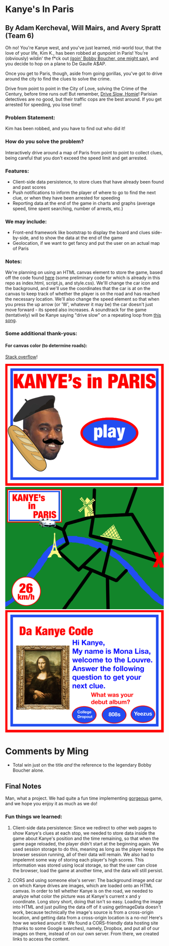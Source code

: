 # Kanye's In Paris
## By Adam Kercheval, Will Mairs, and Avery Spratt (Team 6)

Oh no! You're Kanye west, and you've just learned, mid-world tour, that the love of your life,
Kim K., has been robbed at gunpoint in Paris! You're (obviously) wildin' the f*ck out [(goin' Bobby Boucher,
one might say)](https://genius.com/1781251), and you decide to hop on a plane to De Gaulle A$AP.

Once you get to Paris, though, aside from going gorillas, you've got to drive around the city to find the clues to solve the crime.

Drive from point to point in the City of Love, solving the Crime of the Century,
before time runs out! But remember, [Drive Slow, Homie](https://genius.com/Kanye-west-drive-slow-lyrics)!
Parisian detectives are no good, but their traffic cops are the best around.
If you get arrested for speeding, you lose time!

### Problem Statement:
Kim has been robbed, and you have to find out who did it!

### How do you solve the problem?
Interactively drive around a map of Paris from point to point to collect clues, being careful
that you don't exceed the speed limit and get arrested.

### Features:
* Client-side data persistence, to store clues that have already been found and past scores
* Push notifications to inform the player of where to go to find the next clue, or when they
have been arrested for speeding
* Reporting data at the end of the game in charts and graphs (average speed, time spent
    searching, number of arrests, etc.)

### We may include:
* Front-end framework like bootstrap to display the board and clues side-by-side, and to show
the data at the end of the game
* Geolocation, if we want to get fancy and put the user on an actual map of Paris

### Notes:
We're planning on using an HTML canvas element to store the game, based off the code found
[here](http://ucfcdl.github.io/html5-tutorial/) (some preliminary code for which is already in this repo as
index.html, script.js, and style.css). We'lll change the car icon and the background,
and we'll use the coordinates that the car is at on the canvas to keep track of whether the player is on the road and
has reached the necessary location. We'll also change the speed element so that when you press
the up arrow (or 'W', whatever it may be) the car doesn't just move forward - its speed also
increases.
A soundtrack for the game (tentatively) will be Kanye saying "drive slow" on a repeating loop
from [this song](https://www.youtube.com/watch?v=RxNdSDraYOU).
### Some additional thank-yous:
#### For canvas color (to determine roads):
[Stack overflow](http://stackoverflow.com/questions/6735470/get-pixel-color-from-canvas-on-mouseover)!

![Home Page](kanye's-in-paris-home.jpg)
![Game Screen](Kanye's-in-Paris.jpg)
![Clue Page](kanye's-in-paris-louvre.jpg)

# Comments by Ming
* Total win just on the title *and* the reference to the legendary Bobby Boucher alone.

## Final Notes
Man, what a project. We had quite a fun time implementing [gorgeous](https://open.spotify.com/track/23SZWX2IaDnxmhFsSLvkG2) game, and we hope you enjoy it as much as we do!
### Fun things we learned:
1. Client-side data persistence:
Since we redirect to other web pages to show Kanye's clues at each stop, we needed to store data
inside the game about Kanye's position and the time remaining, so that when the game page reloaded,
the player didn't start at the beginning again. We used session storage to do this, meaning
as long as the player keeps the browser session running, all of their data will remain.
We also had to impelemnt some way of storing each player's high scores. This information
was stored using local storage, so that the user can close the browser, load the game at another
time, and the data will still persist.

2. CORS and using someone else's server:
The background image and car on which Kanye drives are images, which are loaded onto an HTML camvas.
In order to tell whether Kanye is on the road, we needed to analyze what color the picture was at Kanye's
current x and y coordinate. Long story short, doing that isn't so easy. Loading the image into
HTML and just pulling the data off of it using getImageData doesn't work, because technically
the image's source is from a cross-origin location, and getting data from a cross-origin location
is a no-no! Here's how we worked around it:
We found a CORS-friendly data hosting site (thanks to some Google searches), namely, Dropbox,
and put all of our images on there, instead of on our own server. From there, we created links
to access the content. 

